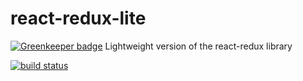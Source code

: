 # react-redux-lite

[![Greenkeeper badge](https://badges.greenkeeper.io/ganemone/react-redux-lite.svg)](https://greenkeeper.io/)
Lightweight version of the react-redux library

[![build status](https://travis-ci.org/ganemone/react-redux-lite.svg?branch=master)](https://travis-ci.org/ganemone/react-redux-lite)
